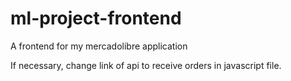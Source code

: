 # ml-project-frontend

A frontend for my mercadolibre application

If necessary, change link of api to receive orders in javascript file.
